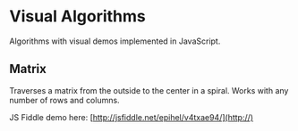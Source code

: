 # Visual Algorithms
Algorithms with visual demos implemented in JavaScript.

## Matrix
Traverses a matrix from the outside to the center in a spiral. Works with any number of rows and columns.

JS Fiddle demo here:
[http://jsfiddle.net/epihel/v4txae94/](http://)
